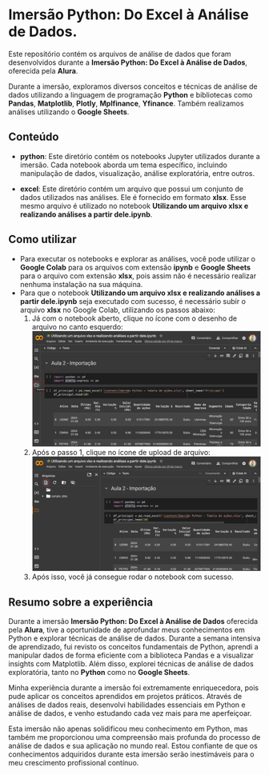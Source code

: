 # Imersão Python: Do Excel à Análise de Dados. 

<p>Este repositório contém os arquivos de análise de dados que foram desenvolvidos durante a <b>Imersão Python: Do Excel à Análise de Dados</b>, oferecida pela <b>Alura</b>. 
<p>Durante a imersão, exploramos diversos conceitos e técnicas de análise de dados utilizando a linguagem de programação <b>Python</b> e bibliotecas como <b>Pandas</b>, <b>Matplotlib</b>, <b>Plotly</b>, <b>Mplfinance</b>, <b>Yfinance</b>.
Também realizamos análises utilizando o <b>Google Sheets</b>.

## Conteúdo

- **python**: Este diretório contém os notebooks Jupyter utilizados durante a imersão. Cada notebook aborda um tema específico, incluindo manipulação de dados, visualização, análise exploratória, entre outros.

- **excel**: Este diretório contém um arquivo que possui um conjunto de dados utilizados nas análises. Ele é fornecido em formato **xlsx**. Esse mesmo arquivo é utilizado no notebook **Utilizando um arquivo xlsx e realizando análises a partir dele.ipynb**.

## Como utilizar

- Para executar os notebooks e explorar as análises, você pode utilizar o **Google Colab** para os arquivos com extensão **ipynb** e **Google Sheets** para o arquivo com extensão **xlsx**, pois assim não é necessário realizar nenhuma instalação na sua máquina.
- Para que o notebook **Utilizando um arquivo xlsx e realizando análises a partir dele.ipynb** seja executado com sucesso, é necessário subir o arquivo **xlsx** no Google Colab, utilizando os passos abaixo:
  1. Já com o notebook aberto, clique no ícone com o desenho de arquivo no canto esquerdo:
      ![img.png](imgs/img.png)
  2. Após o passo 1, clique no ícone de upload de arquivo:
      ![img_1.png](imgs/img_1.png)
  3. Após isso, você já consegue rodar o notebook com sucesso.

## Resumo sobre a experiência
Durante a imersão **Imersão Python: Do Excel à Análise de Dados** oferecida pela **Alura**, tive a oportunidade de aprofundar meus conhecimentos em Python e explorar técnicas de análise de dados. Durante a semana intensiva de aprendizado, fui revisto os conceitos fundamentais de Python, aprendi a manipular dados de forma eficiente com a biblioteca Pandas e a visualizar insights com Matplotlib. Além disso, explorei técnicas de análise de dados exploratória, tanto no **Python** como no **Google Sheets**.

Minha experiência durante a imersão foi extremamente enriquecedora, pois pude aplicar os conceitos aprendidos em projetos práticos. Através de análises de dados reais, desenvolvi habilidades essenciais em Python e análise de dados, e venho estudando cada vez mais para me aperfeiçoar.

Esta imersão não apenas solidificou meu conhecimento em Python, mas também me proporcionou uma compreensão mais profunda do processo de análise de dados e sua aplicação no mundo real. Estou confiante de que os conhecimentos adquiridos durante esta imersão serão inestimáveis para o meu crescimento profissional contínuo.